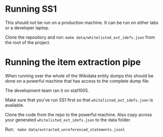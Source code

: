 # Running SS1
This should *not* be run on a production machine. It can be run on either labs or a developer laptop.

Clone the repository and run: `make data/whitelisted_ext_idefs.json` from the root of the project.

# Running the item extraction pipe
When running over the whole of the Wikidata entity dumps this should be done on a powerful machine that has access to
the complete dump file.

The development team ran it on  stat1005.

Make sure that you've run SS1 first so that `whitelisted_ext_idefs.json` is available.

Clone the code from the repo to the powerful machine. Also copy across your generated `whitelisted_ext_idefs.json` to
the data folder.

Run: ` make data/extracted_unreferenced_statements.jsonl`
